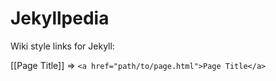 Jekyllpedia
===========

Wiki style links for Jekyll:

[[Page Title]] => `<a href="path/to/page.html">Page Title</a>`
